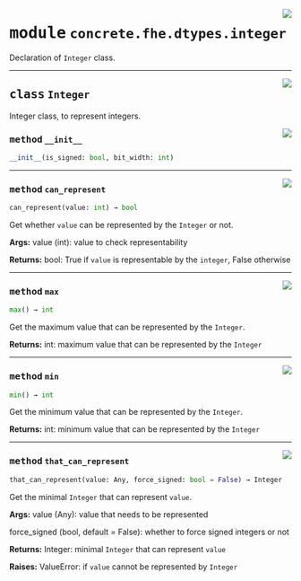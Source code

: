 <!-- markdownlint-disable -->

<a href="../../../compilers/concrete-compiler/compiler/lib/Bindings/Python/concrete/fhe/dtypes/integer.py#L0"><img align="right" style="float:right;" src="https://img.shields.io/badge/-source-cccccc?style=flat-square"></a>

# <kbd>module</kbd> `concrete.fhe.dtypes.integer`
Declaration of `Integer` class. 



---

<a href="../../../compilers/concrete-compiler/compiler/lib/Bindings/Python/concrete/fhe/dtypes/integer.py#L14"><img align="right" style="float:right;" src="https://img.shields.io/badge/-source-cccccc?style=flat-square"></a>

## <kbd>class</kbd> `Integer`
Integer class, to represent integers. 

<a href="../../../compilers/concrete-compiler/compiler/lib/Bindings/Python/concrete/fhe/dtypes/integer.py#L91"><img align="right" style="float:right;" src="https://img.shields.io/badge/-source-cccccc?style=flat-square"></a>

### <kbd>method</kbd> `__init__`

```python
__init__(is_signed: bool, bit_width: int)
```








---

<a href="../../../compilers/concrete-compiler/compiler/lib/Bindings/Python/concrete/fhe/dtypes/integer.py#L137"><img align="right" style="float:right;" src="https://img.shields.io/badge/-source-cccccc?style=flat-square"></a>

### <kbd>method</kbd> `can_represent`

```python
can_represent(value: int) → bool
```

Get whether `value` can be represented by the `Integer` or not. 



**Args:**
  value (int):  value to check representability 



**Returns:**
  bool:  True if `value` is representable by the `integer`, False otherwise 

---

<a href="../../../compilers/concrete-compiler/compiler/lib/Bindings/Python/concrete/fhe/dtypes/integer.py#L126"><img align="right" style="float:right;" src="https://img.shields.io/badge/-source-cccccc?style=flat-square"></a>

### <kbd>method</kbd> `max`

```python
max() → int
```

Get the maximum value that can be represented by the `Integer`. 



**Returns:**
  int:  maximum value that can be represented by the `Integer` 

---

<a href="../../../compilers/concrete-compiler/compiler/lib/Bindings/Python/concrete/fhe/dtypes/integer.py#L115"><img align="right" style="float:right;" src="https://img.shields.io/badge/-source-cccccc?style=flat-square"></a>

### <kbd>method</kbd> `min`

```python
min() → int
```

Get the minimum value that can be represented by the `Integer`. 



**Returns:**
  int:  minimum value that can be represented by the `Integer` 

---

<a href="../../../compilers/concrete-compiler/compiler/lib/Bindings/Python/concrete/fhe/dtypes/integer.py#L22"><img align="right" style="float:right;" src="https://img.shields.io/badge/-source-cccccc?style=flat-square"></a>

### <kbd>method</kbd> `that_can_represent`

```python
that_can_represent(value: Any, force_signed: bool = False) → Integer
```

Get the minimal `Integer` that can represent `value`. 



**Args:**
  value (Any):  value that needs to be represented 

 force_signed (bool, default = False):  whether to force signed integers or not 



**Returns:**
  Integer:  minimal `Integer` that can represent `value` 



**Raises:**
  ValueError:  if `value` cannot be represented by `Integer` 


